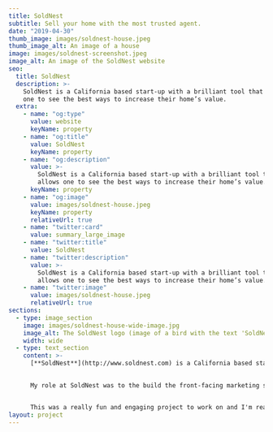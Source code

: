 ```yaml
---
title: SoldNest
subtitle: Sell your home with the most trusted agent.
date: "2019-04-30"
thumb_image: images/soldnest-house.jpeg
thumb_image_alt: An image of a house
image: images/soldnest-screenshot.jpeg
image_alt: An image of the SoldNest website
seo:
  title: SoldNest
  description: >-
    SoldNest is a California based start-up with a brilliant tool that allows
    one to see the best ways to increase their home’s value.
  extra:
    - name: "og:type"
      value: website
      keyName: property
    - name: "og:title"
      value: SoldNest
      keyName: property
    - name: "og:description"
      value: >-
        SoldNest is a California based start-up with a brilliant tool that
        allows one to see the best ways to increase their home’s value.
      keyName: property
    - name: "og:image"
      value: images/soldnest-house.jpeg
      keyName: property
      relativeUrl: true
    - name: "twitter:card"
      value: summary_large_image
    - name: "twitter:title"
      value: SoldNest
    - name: "twitter:description"
      value: >-
        SoldNest is a California based start-up with a brilliant tool that
        allows one to see the best ways to increase their home’s value.
    - name: "twitter:image"
      value: images/soldnest-house.jpeg
      relativeUrl: true
sections:
  - type: image_section
    image: images/soldnest-house-wide-image.jpg
    image_alt: The SoldNest logo (image of a bird with the text 'SoldNest')
    width: wide
  - type: text_section
    content: >-
      [**SoldNest**](http://www.soldnest.com) is a California based start-up with a brilliant tool that allows one to see the best ways to increase their home’s value. The application is driven by a machine learning algorithm that analyses thousands of real estate data points. In order to find the best possible ways to upgrade your home's value, the user answers a few simple questions about their home, and it's current state. These include things like your kitchen style, landscaping, home construction, property size, the age of the home, and much more. Once the user has completed the questionnaire they are taken to their "nestimator" dashboard where they can play with various remodeling ideas to get an idea of the future value of their home.

  
      My role at SoldNest was to the build the front-facing marketing site as well as the nestimator dashboard. For this project I chose [**Nuxt.js**](https://nuxtjs.org/) as it offers server-side rendering, making it perfect for SEO and asynchronous server-side HTML and component templating using Vue. I teamed up with a designer who did a fantastic job of bringing this application to life. From the designs I then worked to break the designs into Vue components.


      This was a really fun and engaging project to work on and I'm really proud with how it all turned out. To everyone on the SoldNest team, I wish you all the best and know it's going to be a great product!
layout: project
---
```



